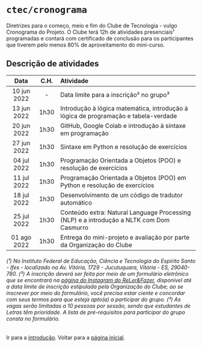 # <code>ctec/cronograma</code>

Diretrizes para o começo, meio e fim do Clube de Tecnologia - vulgo Cronograma do Projeto.
O Clube terá 12h de atividades presenciais¹ programadas e contará com certificado de conclusão para os participantes que tiverem pelo menos 80% de aproveitamento do mini-curso.

## Descrição de atividades

| Data  |  C.H.  |  Atividade  |
| :---: | :---: | :--- |
|  10 jun 2022 |  -  |  Data limite para a inscrição² no grupo³ |
|  13 jun 2022 |  1h30  |  Introdução à lógica matemática, introdução à lógica de programação e tabela-verdade |
|  20 jun 2022 |  1h30  |  GitHub, Google Colab e introdução à sintaxe em programação |
|  27 jun 2022 |  1h30  |  Sintaxe em Python e resolução de exercícios |
|  04 jul 2022 |  1h30  |  Programação Orientada a Objetos (POO) e resolução de exercícios |
|  11 jul 2022 |  1h30  |  Programação Orientada a Objetos (POO) em Python e resolução de exercícios |
|  18 jul 2022 |  1h30  |  Desenvolvimento de um código de tradutor automático |
|  25 jul 2022 |  1h30  |  Conteúdo extra: Natural Language Processing (NLP) e a introdução a NLTK com Dom Casmurro  |
|  01 ago 2022 |  1h30  |  Entrega do mini-projeto e avaliação por parte da Organização do Clube |

###### (¹) No Instituto Federal de Educação, Ciência e Tecnologia do Espírito Santo - Ifes - localizado na Av. Vitória, 1729 - Jucutuquara, Vitória - ES, 29040-780. (²) A inscrição deverá ser feita por meio de um formulário eletrônico que se encontrará na [página do Instagram do ReLer&Fazer](https://www.instagram.com/relerefazeres), disponível até a data limite de inscrição estipulada pela Organização do Clube; ao se inscrever por meio do formulário, você precisa estar ciente e concordar com seus termos para que esteja apto(a) a participar do grupo. (³) As vagas serão limitadas a 10 pessoas por sessão, sendo que estudantes de Letras têm prioridade. A lista de pré-requisitos para participar do grupo consta no formulário.

Ir para a [introdução](../main/cap1.md).
Voltar para a [página inicial](https://github.com/fppissarra/ctec).
